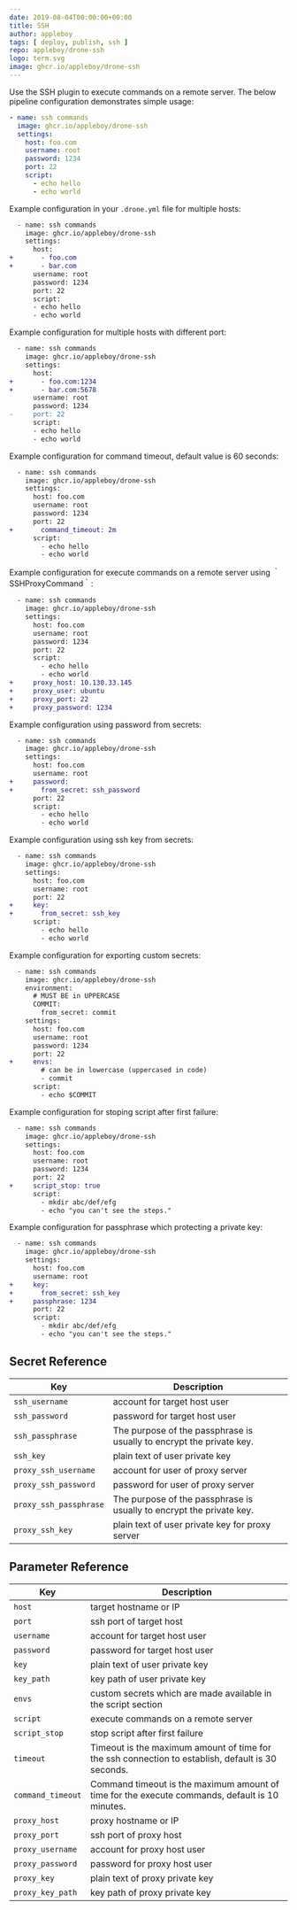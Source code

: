 ```yaml
---
date: 2019-08-04T00:00:00+00:00
title: SSH
author: appleboy
tags: [ deploy, publish, ssh ]
repo: appleboy/drone-ssh
logo: term.svg
image: ghcr.io/appleboy/drone-ssh
---
```


Use the SSH plugin to execute commands on a remote server. The below pipeline configuration demonstrates simple usage:

```yaml
- name: ssh commands
  image: ghcr.io/appleboy/drone-ssh
  settings:
    host: foo.com
    username: root
    password: 1234
    port: 22
    script:
      - echo hello
      - echo world
```

Example configuration in your `.drone.yml` file for multiple hosts:

```diff
  - name: ssh commands
    image: ghcr.io/appleboy/drone-ssh
    settings:
      host:
+       - foo.com
+       - bar.com
      username: root
      password: 1234
      port: 22
      script:
      - echo hello
      - echo world
```

Example configuration for multiple hosts with different port:

```diff
  - name: ssh commands
    image: ghcr.io/appleboy/drone-ssh
    settings:
      host:
+       - foo.com:1234
+       - bar.com:5678
      username: root
      password: 1234
-     port: 22
      script:
      - echo hello
      - echo world
```

Example configuration for command timeout, default value is 60 seconds:

```diff
  - name: ssh commands
    image: ghcr.io/appleboy/drone-ssh
    settings:
      host: foo.com
      username: root
      password: 1234
      port: 22
+       command_timeout: 2m
      script:
        - echo hello
        - echo world
```

Example configuration for execute commands on a remote server using ｀SSHProxyCommand｀:

```diff
  - name: ssh commands
    image: ghcr.io/appleboy/drone-ssh
    settings:
      host: foo.com
      username: root
      password: 1234
      port: 22
      script:
        - echo hello
        - echo world
+     proxy_host: 10.130.33.145
+     proxy_user: ubuntu
+     proxy_port: 22
+     proxy_password: 1234
```

Example configuration using password from secrets:

```diff
  - name: ssh commands
    image: ghcr.io/appleboy/drone-ssh
    settings:
      host: foo.com
      username: root
+     password:
+       from_secret: ssh_password
      port: 22
      script:
        - echo hello
        - echo world
```

Example configuration using ssh key from secrets:

```diff
  - name: ssh commands
    image: ghcr.io/appleboy/drone-ssh
    settings:
      host: foo.com
      username: root
      port: 22
+     key:
+       from_secret: ssh_key
      script:
        - echo hello
        - echo world
```

Example configuration for exporting custom secrets:

```diff
  - name: ssh commands
    image: ghcr.io/appleboy/drone-ssh
    environment:
      # MUST BE in UPPERCASE
      COMMIT:
        from_secret: commit
    settings:
      host: foo.com
      username: root
      password: 1234
      port: 22
+     envs:
        # can be in lowercase (uppercased in code)
        - commit
      script:
        - echo $COMMIT
```

Example configuration for stoping script after first failure:

```diff
  - name: ssh commands
    image: ghcr.io/appleboy/drone-ssh
    settings:
      host: foo.com
      username: root
      password: 1234
      port: 22
+     script_stop: true
      script:
        - mkdir abc/def/efg
        - echo "you can't see the steps."
```

Example configuration for passphrase which protecting a private key:

```diff
  - name: ssh commands
    image: ghcr.io/appleboy/drone-ssh
    settings:
      host: foo.com
      username: root
+     key:
+       from_secret: ssh_key
+     passphrase: 1234
      port: 22
      script:
        - mkdir abc/def/efg
        - echo "you can't see the steps."
```

## Secret Reference

| Key | Description |
|-----|-------------|
| `ssh_username` | account for target host user |
| `ssh_password` | password for target host user | |
| `ssh_passphrase` | The purpose of the passphrase is usually to encrypt the private key. |
| `ssh_key` | plain text of user private key |
| `proxy_ssh_username` | account for user of proxy server |
| `proxy_ssh_password` | password for user of proxy server |
| `proxy_ssh_passphrase` | The purpose of the passphrase is usually to encrypt the private key. |
| `proxy_ssh_key` | plain text of user private key for proxy server |

## Parameter Reference

| Key | Description |
|-----|-------------|
| `host` | target hostname or IP |
| `port` | ssh port of target host |
| `username` | account for target host user |
| `password` | password for target host user |
| `key` | plain text of user private key |
| `key_path` | key path of user private key |
| `envs` | custom secrets which are made available in the script section |
| `script` | execute commands on a remote server |
| `script_stop` | stop script after first failure |
| `timeout` | Timeout is the maximum amount of time for the ssh connection to establish, default is 30 seconds. |
| `command_timeout` | Command timeout is the maximum amount of time for the execute commands, default is 10 minutes. |
| `proxy_host` | proxy hostname or IP |
| `proxy_port` | ssh port of proxy host |
| `proxy_username` | account for proxy host user |
| `proxy_password` | password for proxy host user |
| `proxy_key` | plain text of proxy private key |
| `proxy_key_path` | key path of proxy private key |
